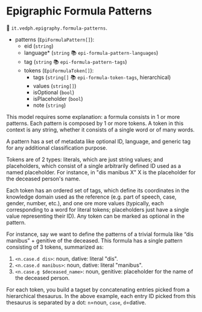 # Epigraphic Formula Patterns

🔑 `it.vedph.epigraphy.formula-patterns`.

- patterns (`EpiFormulaPattern[]`):
  - eid (`string`)
  - language\* (`string` 📚 `epi-formula-pattern-languages`)
  - tag (`string` 📚 `epi-formula-pattern-tags`)
  - tokens (`EpiFormulaToken[]`):
    - tags (`string[]` 📚 `epi-formula-token-tags`, hierarchical)
    - values (`string[]`)
    - isOptional (`bool`)
    - isPlaceholder (`bool`)
    - note (`string`)

This model requires some explanation: a formula consists in 1 or more patterns. Each pattern is composed by 1 or more tokens. A token in this context is any string, whether it consists of a single word or of many words.

A pattern has a set of metadata like optional ID, language, and generic tag for any additional classification purpose.

Tokens are of 2 types: literals, which are just string values; and placeholders, which consist of a single arbitrarily defined ID used as a named placeholder. For instance, in "dis manibus X" X is the placeholder for the deceased person's name.

Each token has an ordered set of tags, which define its coordinates in the knowledge domain used as the reference (e.g. part of speech, case, gender, number, etc.), and one ore more values (typically, each corresponding to a word for literal tokens; placeholders just have a single value representing their ID). Any token can be marked as optional in the pattern.

For instance, say we want to define the patterns of a trivial formula like “dis manibus” + genitive of the deceased. This formula has a single pattern consisting of 3 tokens, summarized as:

1. `<n.case.d dis>`: noun, dative: literal "dis".
2. `<n.case.d manibus>`: noun, dative: literal "manibus".
3. `<n.case.g $deceased_name>`: noun, genitive: placeholder for the name of the deceased person.

For each token, you build a tagset by concatenating entries picked from a hierarchical thesaurus. In the above example, each entry ID picked from this thesaurus is separated by a dot: `n`=noun, `case`, `d`=dative.

